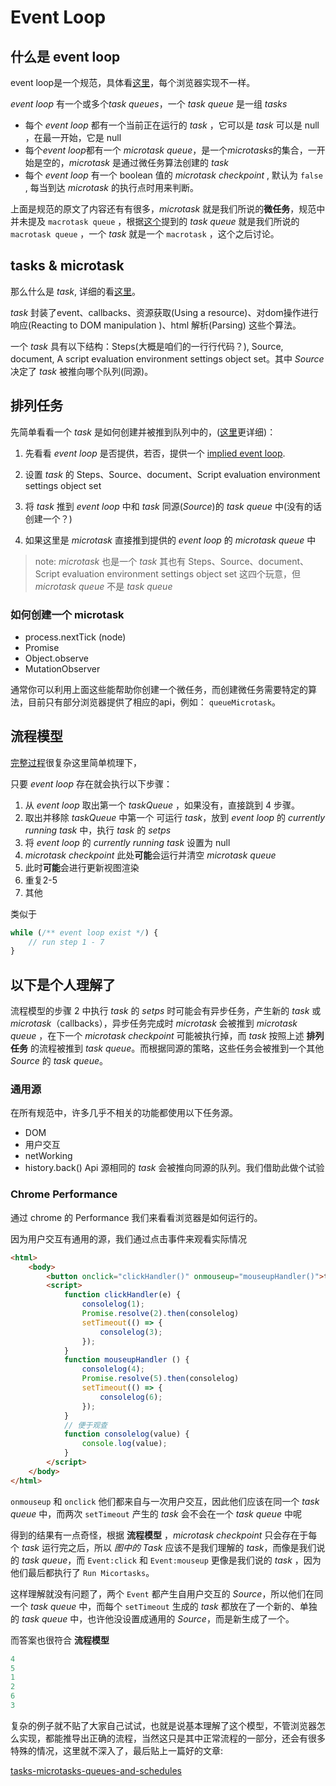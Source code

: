 # Event Loop

## 什么是 event loop
event loop是一个规范，具体看[这里](event-loop-spec)，每个浏览器实现不一样。

*event loop* 有一个或多个*task queues*，一个 *task queue* 是一组 *tasks*
* 每个 *event loop* 都有一个当前正在运行的 *task* ，它可以是 *task* 可以是 null ，在最一开始，它是 null
* 每个*event loop*都有一个 *microtask queue*，是一个*microtasks*的集合，一开始是空的，*microtask* 是通过微任务算法创建的 *task*
* 每个 *event loop* 有一个 boolean 值的 *microtask checkpoint* , 默认为 `false` , 每当到达 *microtask* 的执行点时用来判断。

上面是规范的原文了内容还有有很多，*microtask* 就是我们所说的**微任务**，规范中并未提及 `macrotask queue` ，根据[这个][issue]提到的 *task queue* 就是我们所说的 `macrotask queue` ，一个 *task* 就是一个 `macrotask` ，这个之后讨论。

## tasks & microtask
那么什么是 *task*, 详细的看[这里][task]。

*task* 封装了event、callbacks、资源获取(Using a resource)、对dom操作进行响应(Reacting to DOM manipulation
)、html 解析(Parsing) 这些个算法。

一个 *task* 具有以下结构：Steps(大概是咱们的一行行代码？), Source, document, A script evaluation environment settings object set。其中 *Source* 决定了 *task* 被推向哪个队列(同源)。

## 排列任务

先简单看看一个 *task* 是如何创建并被推到队列中的，([这里][queuing tasks]更详细)：
1. 先看看 *event loop* 是否提供，若否，提供一个 [implied event loop][implied event loop].
2. 设置 *task* 的 Steps、Source、document、Script evaluation environment settings object set

3. 将 *task* 推到 *event loop* 中和 *task* 同源(*Source*)的 *task queue* 中(没有的话创建一个？)
3. 如果这里是 *microtask* 直接推到提供的 *event loop* 的 *microtask queue* 中

> note: *microtask* 也是一个 *task* 其也有 Steps、Source、document、Script evaluation environment settings object set 这四个玩意，但 *microtask queue* 不是 *task queue*

### 如何创建一个 microtask
* process.nextTick (node)
* Promise
* Object.observe
* MutationObserver

通常你可以利用上面这些能帮助你创建一个微任务，而创建微任务需要特定的算法，目前只有部分浏览器提供了相应的api，例如： `queueMicrotask`。

## 流程模型

[完整过程][Processing model]很复杂这里简单梳理下，

只要 *event loop* 存在就会执行以下步骤：

1. 从 *event loop* 取出第一个 *taskQueue* ，如果没有，直接跳到 4 步骤。
2. 取出并移除 *taskQueue* 中第一个 可运行 *task*，放到 *event loop* 的 *currently running task* 中，执行 *task* 的 *setps*
3. 将 *event loop* 的 *currently running task* 设置为 null
4. *microtask checkpoint* 此处**可能**会运行并清空 *microtask queue*
5. 此时**可能**会进行更新视图渲染
6. 重复2-5
7. 其他

类似于
```js
while (/** event loop exist */) {
    // run step 1 - 7
}
```

## 以下是个人理解了

流程模型的步骤 2 中执行 *task* 的 *setps* 时可能会有异步任务，产生新的 *task* 或 *microtask*（callbacks），异步任务完成时 *microtask* 会被推到 *microtask queue* ，在下一个 *microtask checkpoint* 可能被执行掉，而 *task* 按照上述 **排列任务** 的流程被推到 *task queue*。而根据同源的策略，这些任务会被推到一个其他 *Source* 的 *task queue*。

### 通用源
在所有规范中，许多几乎不相关的功能都使用以下任务源。
* DOM
* 用户交互
* netWorking
* history.back() Api
源相同的 *task* 会被推向同源的队列。我们借助此做个试验

### Chrome Performance

通过 chrome 的 Performance 我们来看看浏览器是如何运行的。

因为用户交互有通用的源，我们通过点击事件来观看实际情况

```html
<html>
    <body>
        <button onclick="clickHandler()" onmouseup="mouseupHandler()">test</button>
        <script>            
            function clickHandler(e) {
                consolelog(1);
                Promise.resolve(2).then(consolelog)
                setTimeout(() => {
                    consolelog(3);
                });
            }
            function mouseupHandler () {
                consolelog(4);
                Promise.resolve(5).then(consolelog)
                setTimeout(() => {
                    consolelog(6);
                });
            }
            // 便于观查
            function consolelog(value) {
                console.log(value);
            }
        </script>
    </body>
</html>
```

`onmouseup` 和 `onclick` 他们都来自与一次用户交互，因此他们应该在同一个 *task queue* 中，而两次 `setTimeout` 产生的 *task* 会不会在一个 *task queue* 中呢

得到的结果有一点奇怪，根据 **流程模型** ，*microtask checkpoint* 只会存在于每个 *task* 运行完之后，所以 *图中的 Task* 应该不是我们理解的 *task*，而像是我们说的 *task queue*，而 `Event:click` 和 `Event:mouseup` 更像是我们说的 *task* ，因为他们最后都执行了 `Run Micortasks`。

这样理解就没有问题了，两个 `Event` 都产生自用户交互的 *Source*，所以他们在同一个 *task queue* 中，而每个 `setTimeout` 生成的 *task* 都放在了一个新的、单独的 *task queue* 中，也许他没设置成通用的 *Source*，而是新生成了一个。

而答案也很符合 **流程模型**

```js
4
5
1
2
6
3
```

复杂的例子就不贴了大家自己试试，也就是说基本理解了这个模型，不管浏览器怎么实现，都能推导出正确的流程，当然这只是其中正常流程的一部分，还会有很多特殊的情况，这里就不深入了，最后贴上一篇好的文章:

[tasks-microtasks-queues-and-schedules][tasks-microtasks-queues-and-schedules]


[event-loop-spec]:https://html.spec.whatwg.org/multipage/webappapis.html#event-loop
[issue]:https://stackoverflow.com/questions/25915634/difference-between-microtask-and-macrotask-within-an-event-loop-context
[task]:https://html.spec.whatwg.org/multipage/webappapis.html#concept-task
[Processing model]:https://html.spec.whatwg.org/multipage/webappapis.html#event-loop-processing-model
[queuing tasks]:https://html.spec.whatwg.org/multipage/webappapis.html#queuing-tasks
[implied event loop]:https://html.spec.whatwg.org/multipage/webappapis.html#implied-event-loop
[tasks-microtasks-queues-and-schedules]:https://jakearchibald.com/2015/tasks-microtasks-queues-and-schedules/#comment-2198501019
